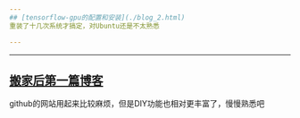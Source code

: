 ```yaml
---
## [tensorflow-gpu的配置和安装](./blog_2.html)
重装了十几次系统才搞定，对Ubuntu还是不太熟悉

---
```


---
## [搬家后第一篇博客](./blog_1.html)
github的网站用起来比较麻烦，但是DIY功能也相对更丰富了，慢慢熟悉吧
